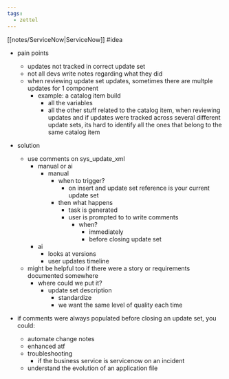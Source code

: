 ```yaml
---
tags:
  - zettel
---
```

[[notes/ServiceNow|ServiceNow]] #idea 

- pain points 
	- updates not tracked in correct update set 
	- not all devs write notes regarding what they did 
	- when reviewing update set updates, sometimes there are multple updates for 1 component 
		- example: a catalog item build 
			- all the variables 
			- all the other stuff related to the catalog item, when reviewing updates and if updates were tracked across several different update sets, its hard to identify all the ones that belong to the same catalog item 

- solution
	- use comments on sys_update_xml 
		- manual or ai 
			- manual
				- when to trigger? 
					- on insert and update set reference is your current update set
				- then what happens 
					- task is generated 
					- user is prompted to to write comments 
						- when? 
							- immediately 
							- before closing update set 
		- ai 
			- looks at versions 
			- user updates timeline 
	- might be helpful too if there were a story or requirements documented somewhere 
		- where could we put it? 
			- update set description
				- standardize 
				- we want the same level of quality each time 

- if comments were always populated before closing an update set, you could:
	- automate change notes 
	- enhanced atf 
	- troubleshooting 
		- if the business service is servicenow on an incident
	- understand the evolution of an application file 